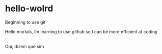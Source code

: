 # hello-wolrd
Beginning to use git 

Hello mortals, Im learning to use github so I can be more efficient at coding .

Oui, dizem que sim

